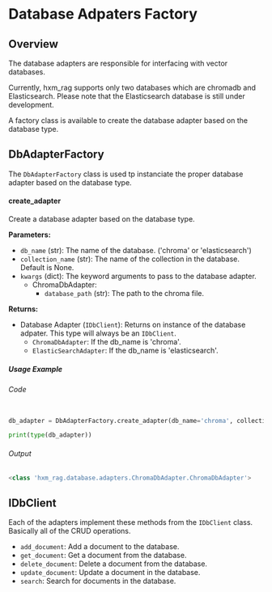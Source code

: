 # Database Adpaters Factory

## Overview

The database adapters are responsible for interfacing with vector databases. 

Currently, hxm_rag supports only two databases which are chromadb and Elasticsearch. Please note that the Elasticsearch database is still under development.

A factory class is  available to create the database adapter based on the database type.

## DbAdapterFactory

The `DbAdapterFactory` class is used tp instanciate the proper database adapter based on the database type.

#### create_adapter

Create a database adapter based on the database type.

**Parameters:**

- `db_name` (str): The name of the database. ('chroma' or 'elasticsearch')
- `collection_name` (str): The name of the collection in the database. Default is None.
- `kwargs` (dict): The keyword arguments to pass to the database adapter.
    - ChromaDbAdapter:
        - `database_path` (str): The path to the chroma file.

**Returns:**

- Database Adapter (`IDbClient`): Returns on instance of the database adpater. This type will always be an `IDbClient`.  
    - `ChromaDbAdapter`: If the db_name is 'chroma'.
    - `ElasticSearchAdapter`: If the db_name is 'elasticsearch'.

##### Usage Example

###### Code
```py

db_adapter = DbAdapterFactory.create_adapter(db_name='chroma', collection_name='chunks', database_path='path/to/chroma.db')

print(type(db_adapter))
```

###### Output
```py 
<class 'hxm_rag.database.adapters.ChromaDbAdapter.ChromaDbAdapter'>
```


## IDbClient

Each of the adapters implement these methods from the `IDbClient` class. Basically all of the CRUD operations.

-   `add_document`: Add a document to the database.
-   `get_document`: Get a document from the database.
-   `delete_document`: Delete a document from the database.
-   `update_document`: Update a document in the database.
-   `search`: Search for documents in the database.